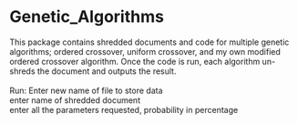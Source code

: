 # Genetic_Algorithms
This package contains shredded documents and code for multiple genetic algorithms; ordered crossover, uniform crossover, and my own modified ordered crossover algorithm. Once the code is run, each algorithm un-shreds the document and outputs the result.
<br /> <br />
Run: Enter new name of file to store data
<br />
enter name of shredded document
<br />
enter all the parameters requested, probability in percentage
